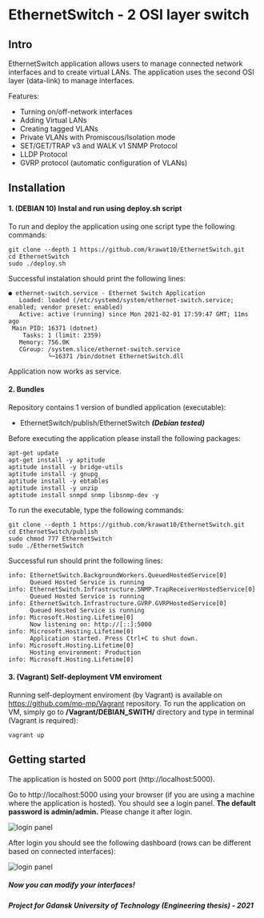 EthernetSwitch - 2 OSI layer switch
===================================

## Intro
EthernetSwitch application allows users to manage connected network interfaces and to create virtual LANs. The application uses the second OSI layer (data-link) to manage interfaces.

Features:
- Turning on/off-network interfaces 
- Adding Virtual LANs
- Creating tagged VLANs
- Private VLANs with Promiscous/Isolation mode
- SET/GET/TRAP v3 and WALK v1 SNMP Protocol
- LLDP Protocol
- GVRP protocol (automatic configuration of VLANs)

## Installation    
#### 1. (**DEBIAN 10**) Instal and run using deploy.sh script 
To run and deploy the application using one script type the following commands:
    
    git clone --depth 1 https://github.com/krawat10/EthernetSwitch.git
    cd EthernetSwitch
    sudo ./deploy.sh

Successful instalation should print the following lines:

    ● ethernet-switch.service - Ethernet Switch Application
       Loaded: loaded (/etc/systemd/system/ethernet-switch.service; enabled; vendor preset: enabled)
       Active: active (running) since Mon 2021-02-01 17:59:47 GMT; 11ms ago
     Main PID: 16371 (dotnet)
        Tasks: 1 (limit: 2359)
       Memory: 756.0K
       CGroup: /system.slice/ethernet-switch.service
               └─16371 /bin/dotnet EthernetSwitch.dll

Application now works as service.

#### 2. Bundles
Repository contains 1 version of bundled application (executable):
 - EthernetSwitch/publish/EthernetSwitch ***(Debian tested)***

Before executing the application please install the following packages:

    apt-get update  
    apt-get install -y aptitude
    aptitude install -y bridge-utils
    aptitude install -y gnupg
    aptitude install -y ebtables
    aptitude install -y unzip
    aptitude install snmpd snmp libsnmp-dev -y

To run the executable, type the following commands:

    git clone --depth 1 https://github.com/krawat10/EthernetSwitch.git
    cd EthernetSwitch/publish
    sudo chmod 777 EthernetSwitch
    sudo ./EthernetSwitch

Successful run should print the following lines:

    info: EthernetSwitch.BackgroundWorkers.QueuedHostedService[0]
          Queued Hosted Service is running
    info: EthernetSwitch.Infrastructure.SNMP.TrapReceiverHostedService[0]
          Queued Hosted Service is running
    info: EthernetSwitch.Infrastructure.GVRP.GVRPHostedService[0]
          Queued Hosted Service is running
    info: Microsoft.Hosting.Lifetime[0]
          Now listening on: http://[::]:5000
    info: Microsoft.Hosting.Lifetime[0]
          Application started. Press Ctrl+C to shut down.
    info: Microsoft.Hosting.Lifetime[0]
          Hosting environment: Production
    info: Microsoft.Hosting.Lifetime[0]

#### 3. (**Vagrant**) Self-deployment VM enviroment
Running self-deployment enviroment (by Vagrant) is available on https://github.com/mp-mp/Vagrant repository. To run the application on VM, simply go to **/Vagrant/DEBIAN_SWITH/** directory and type in terminal (Vagrant is required):
    
    vagrant up

## Getting started
The application is hosted on 5000 port (http://localhost:5000). 

Go to http://localhost:5000 using your browser (if you are using a machine where the application is hosted). You should see a login panel. **The default password is admin/admin.** Please change it after login. 

![login panel](https://github.com/krawat10/EthernetSwitch/blob/master/LoginPanel.png?raw=true)

After login you should see the following dashboard (rows can be different based on connected interfaces):

![login panel](https://github.com/krawat10/EthernetSwitch/blob/master/Home.png?raw=true)

##### **Now you can modify your interfaces!**
***Project for Gdansk University of Technology (Engineering thesis) - 2021***
